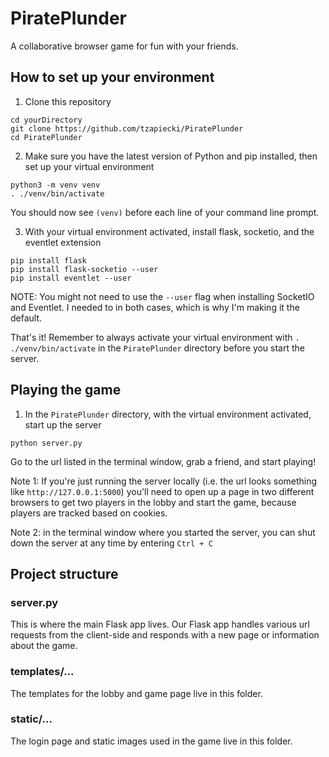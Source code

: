 # PiratePlunder
A collaborative browser game for fun with your friends.

## How to set up your environment
1. Clone this repository
```
cd yourDirectory
git clone https://github.com/tzapiecki/PiratePlunder
cd PiratePlunder
```
2. Make sure you have the latest version of Python and pip installed, then set up your virtual environment
```
python3 -m venv venv
. ./venv/bin/activate
```
You should now see `(venv)` before each line of your command line prompt.  

3. With your virtual environment activated, install flask, socketio, and the eventlet extension
```
pip install flask
pip install flask-socketio --user
pip install eventlet --user
```
NOTE: You might not need to use the `--user` flag when installing SocketIO and Eventlet. I needed to in both cases, which is why I'm making it the default.

That's it! Remember to always activate your virtual environment with `. ./venv/bin/activate` in the `PiratePlunder` directory before you start the server.

## Playing the game
1. In the `PiratePlunder` directory, with the virtual environment activated, start up the server
```
python server.py
```
Go to the url listed in the terminal window, grab a friend, and start playing!  

Note 1: If you're just running the server locally (i.e. the url looks something like `http://127.0.0.1:5000`) you'll need to open up a page in two different browsers to get two players in the lobby and start the game, because players are tracked based on cookies.

Note 2: in the terminal window where you started the server, you can shut down the server at any time by entering `Ctrl + C`

## Project structure

### server.py
This is where the main Flask app lives. Our Flask app handles various url requests from the client-side and responds with a new page or information about the game.

### templates/...
The templates for the lobby and game page live in this folder.

### static/...
The login page and static images used in the game live in this folder.
